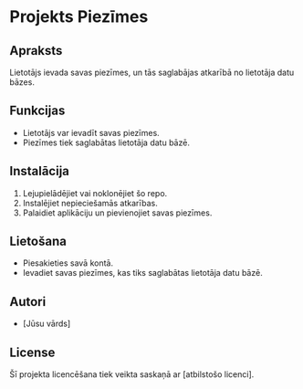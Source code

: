 # Projekts Piezīmes

## Apraksts
Lietotājs ievada savas piezīmes, un tās saglabājas atkarībā no lietotāja datu bāzes.

## Funkcijas
- Lietotājs var ievadīt savas piezīmes.
- Piezīmes tiek saglabātas lietotāja datu bāzē.

## Instalācija
1. Lejupielādējiet vai noklonējiet šo repo.
2. Instalējiet nepieciešamās atkarības.
3. Palaidiet aplikāciju un pievienojiet savas piezīmes.

## Lietošana
- Piesakieties savā kontā.
- Ievadiet savas piezīmes, kas tiks saglabātas lietotāja datu bāzē.

## Autori
- [Jūsu vārds]

## License
Šī projekta licencēšana tiek veikta saskaņā ar [atbilstošo licenci].

